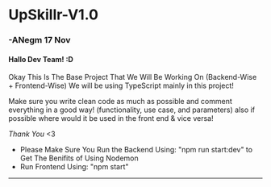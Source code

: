 # UpSkillr-V1.0
### -ANegm 17 Nov
#### Hallo Dev Team! :D

Okay This Is The Base Project That We Will Be Working On (Backend-Wise + Frontend-Wise)
We will be using TypeScript mainly in this project!

Make sure you write clean code as much as possible and comment everything in a good way!
(functionality, use case, and parameters) also if possible where would it be used in the front end & vice versa!

*Thank You* <3
- Please Make Sure You Run the Backend Using: "npm run start:dev" to Get The Benifits of Using Nodemon
- Run Frontend Using: "npm start"
___________________
